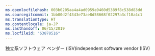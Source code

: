 ```yaml
---
ms.openlocfilehash: 003b0205aa4a4ad0959a9460d5389f8c538d83dd
ms.sourcegitcommit: 1bb00d2f4343e73ae8d58668f02297a3cf10a4c1
ms.translationtype: HT
ms.contentlocale: ja-JP
ms.lasthandoff: 06/15/2019
ms.locfileid: "63878516"
---
```

<span data-ttu-id="bd429-101">独立系ソフトウェア ベンダー (ISV)</span><span class="sxs-lookup"><span data-stu-id="bd429-101">independent software vendor (ISV)</span></span>